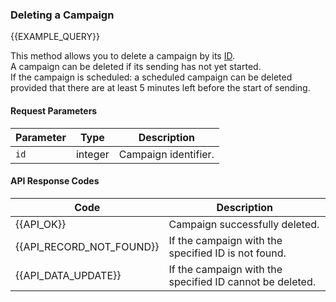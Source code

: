 ### Deleting a Campaign
{{EXAMPLE_QUERY}}

This method allows you to delete a campaign by its [ID](/en/help/api-docs/other#glossary-id).
<br>A campaign can be deleted if its sending has not yet started.
<br>If the campaign is scheduled: a scheduled campaign can be deleted provided that there are at least 5 minutes left before the start of sending.

#### Request Parameters

 Parameter              | Type     | Description
------------------------|---------|-----------
`id`                    | integer | Campaign identifier.




#### API Response Codes

Code | Description
----|----
{{API_OK}}               | Campaign successfully deleted.
{{API_RECORD_NOT_FOUND}} | If the campaign with the specified ID is not found.
{{API_DATA_UPDATE}}      | If the campaign with the specified ID cannot be deleted.
